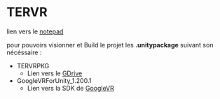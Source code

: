 # TERVR

lien vers le [notepad](https://pad.inria.fr/p/np_vI2dsd6LxRVeP7ED)

pour pouvoirs visionner et Build le projet les **.unitypackage** suivant son nécéssaire :
* TERVRPKG
  * Lien vers le [GDrive](https://drive.google.com/open?id=1-NG0EHi99qln5FHVwovzkA7h3Xtgf2Ys)
* GoogleVRForUnity_1.200.1
  * Lien vers la SDK de [GoogleVR](https://github.com/googlevr/gvr-unity-sdk/releases) 
